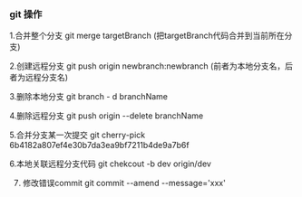 <!--
 * @Author: WuGuang
 * @Date: 2022-07-05 10:18:50
 * @Description: git 常见操作
 * 
 * Copyright (c) 2022 by KYNY, All Rights Reserved. 
-->


###  git 操作

1.合并整个分支
  git merge targetBranch (把targetBranch代码合并到当前所在分支)

2.创建远程分支
   git push origin newbranch:newbranch (前者为本地分支名，后者为远程分支名)

3.删除本地分支
  git branch - d branchName

4.删除远程分支
  git push origin --delete branchName

5.合并分支某一次提交
  git cherry-pick 6b4182a807ef4e30b7da3ea9bf7211b4de9a7b6f

6.本地关联远程分支代码
  git chekcout -b dev origin/dev

7. 修改错误commit
  git commit --amend --message='xxx'